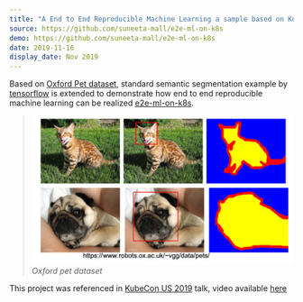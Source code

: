 ```yaml
---
title: "A End to End Reproducible Machine Learning a sample based on Kubernetes:"
source: https://github.com/suneeta-mall/e2e-ml-on-k8s
demo: https://github.com/suneeta-mall/e2e-ml-on-k8s
date: 2019-11-16
display_date: Nov 2019
---
```


Based on [Oxford Pet dataset][oxford-petset], standard semantic segmentation example by [tensorflow][segmentation]
 is extended to demonstrate how end to end reproducible machine learning can be realized [e2e-ml-on-k8s].

>![](../../resources/oxford-petset.png)
*Oxford pet dataset*

This project was referenced in [KubeCon US 2019] talk, video available [here][kubecon_us_talk]


[e2e-ml-on-k8s]: https://github.com/suneeta-mall/e2e-ml-on-k8s 
[oxford-petset]: https://www.robots.ox.ac.uk/~vgg/data/pets/
[segmentation]: https://www.tensorflow.org/tutorials../../resources/segmentation
[KubeCon US 2019]: /talks/KubeCon_US_2019.html
[kubecon_us_talk]: https://www.youtube.com/watch?v=ZEGdSLWdrH0
